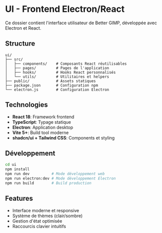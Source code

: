 # UI - Frontend Electron/React

Ce dossier contient l'interface utilisateur de Better GIMP, développée avec Electron et React.

## Structure

```
ui/
├── src/
│   ├── components/    # Composants React réutilisables
│   ├── pages/         # Pages de l'application
│   ├── hooks/         # Hooks React personnalisés
│   └── utils/         # Utilitaires et helpers
├── public/            # Assets statiques
├── package.json       # Configuration npm
└── electron.js        # Configuration Electron
```

## Technologies

- **React 18**: Framework frontend
- **TypeScript**: Typage statique
- **Electron**: Application desktop
- **Vite 5+**: Build tool moderne
- **shadcn/ui + Tailwind CSS**: Components et styling

## Développement

```bash
cd ui
npm install
npm run dev          # Mode développement web
npm run electron:dev # Mode développement Electron
npm run build        # Build production
```

## Features

- Interface moderne et responsive
- Système de thèmes (clair/sombre)
- Gestion d'état optimisée
- Raccourcis clavier intuitifs
